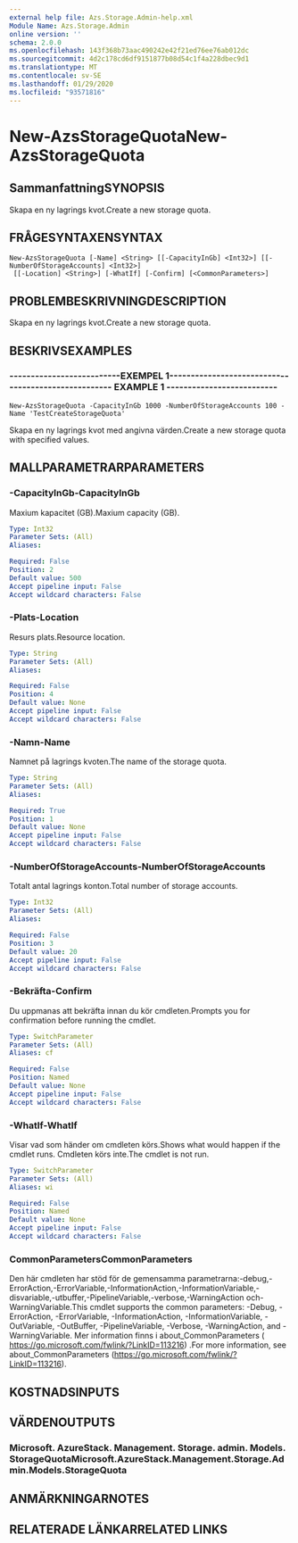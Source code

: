 ```yaml
---
external help file: Azs.Storage.Admin-help.xml
Module Name: Azs.Storage.Admin
online version: ''
schema: 2.0.0
ms.openlocfilehash: 143f368b73aac490242e42f21ed76ee76ab012dc
ms.sourcegitcommit: 4d2c178cd6df9151877b08d54c1f4a228dbec9d1
ms.translationtype: MT
ms.contentlocale: sv-SE
ms.lasthandoff: 01/29/2020
ms.locfileid: "93571816"
---
```

# <span data-ttu-id="1bf29-101">New-AzsStorageQuota</span><span class="sxs-lookup"><span data-stu-id="1bf29-101">New-AzsStorageQuota</span></span>

## <span data-ttu-id="1bf29-102">Sammanfattning</span><span class="sxs-lookup"><span data-stu-id="1bf29-102">SYNOPSIS</span></span>
<span data-ttu-id="1bf29-103">Skapa en ny lagrings kvot.</span><span class="sxs-lookup"><span data-stu-id="1bf29-103">Create a new storage quota.</span></span>

## <span data-ttu-id="1bf29-104">FRÅGESYNTAXEN</span><span class="sxs-lookup"><span data-stu-id="1bf29-104">SYNTAX</span></span>

```
New-AzsStorageQuota [-Name] <String> [[-CapacityInGb] <Int32>] [[-NumberOfStorageAccounts] <Int32>]
 [[-Location] <String>] [-WhatIf] [-Confirm] [<CommonParameters>]
```

## <span data-ttu-id="1bf29-105">PROBLEMBESKRIVNING</span><span class="sxs-lookup"><span data-stu-id="1bf29-105">DESCRIPTION</span></span>
<span data-ttu-id="1bf29-106">Skapa en ny lagrings kvot.</span><span class="sxs-lookup"><span data-stu-id="1bf29-106">Create a new storage quota.</span></span>

## <span data-ttu-id="1bf29-107">BESKRIVS</span><span class="sxs-lookup"><span data-stu-id="1bf29-107">EXAMPLES</span></span>

### <span data-ttu-id="1bf29-108">--------------------------EXEMPEL 1--------------------------</span><span class="sxs-lookup"><span data-stu-id="1bf29-108">-------------------------- EXAMPLE 1 --------------------------</span></span>
```
New-AzsStorageQuota -CapacityInGb 1000 -NumberOfStorageAccounts 100 -Name 'TestCreateStorageQuota'
```

<span data-ttu-id="1bf29-109">Skapa en ny lagrings kvot med angivna värden.</span><span class="sxs-lookup"><span data-stu-id="1bf29-109">Create a new storage quota with specified values.</span></span>

## <span data-ttu-id="1bf29-110">MALLPARAMETRAR</span><span class="sxs-lookup"><span data-stu-id="1bf29-110">PARAMETERS</span></span>

### <span data-ttu-id="1bf29-111">-CapacityInGb</span><span class="sxs-lookup"><span data-stu-id="1bf29-111">-CapacityInGb</span></span>
<span data-ttu-id="1bf29-112">Maxium kapacitet (GB).</span><span class="sxs-lookup"><span data-stu-id="1bf29-112">Maxium capacity (GB).</span></span>

```yaml
Type: Int32
Parameter Sets: (All)
Aliases: 

Required: False
Position: 2
Default value: 500
Accept pipeline input: False
Accept wildcard characters: False
```

### <span data-ttu-id="1bf29-113">-Plats</span><span class="sxs-lookup"><span data-stu-id="1bf29-113">-Location</span></span>
<span data-ttu-id="1bf29-114">Resurs plats.</span><span class="sxs-lookup"><span data-stu-id="1bf29-114">Resource location.</span></span>

```yaml
Type: String
Parameter Sets: (All)
Aliases: 

Required: False
Position: 4
Default value: None
Accept pipeline input: False
Accept wildcard characters: False
```

### <span data-ttu-id="1bf29-115">-Namn</span><span class="sxs-lookup"><span data-stu-id="1bf29-115">-Name</span></span>
<span data-ttu-id="1bf29-116">Namnet på lagrings kvoten.</span><span class="sxs-lookup"><span data-stu-id="1bf29-116">The name of the storage quota.</span></span>

```yaml
Type: String
Parameter Sets: (All)
Aliases: 

Required: True
Position: 1
Default value: None
Accept pipeline input: False
Accept wildcard characters: False
```

### <span data-ttu-id="1bf29-117">-NumberOfStorageAccounts</span><span class="sxs-lookup"><span data-stu-id="1bf29-117">-NumberOfStorageAccounts</span></span>
<span data-ttu-id="1bf29-118">Totalt antal lagrings konton.</span><span class="sxs-lookup"><span data-stu-id="1bf29-118">Total number of storage accounts.</span></span>

```yaml
Type: Int32
Parameter Sets: (All)
Aliases: 

Required: False
Position: 3
Default value: 20
Accept pipeline input: False
Accept wildcard characters: False
```

### <span data-ttu-id="1bf29-119">-Bekräfta</span><span class="sxs-lookup"><span data-stu-id="1bf29-119">-Confirm</span></span>
<span data-ttu-id="1bf29-120">Du uppmanas att bekräfta innan du kör cmdleten.</span><span class="sxs-lookup"><span data-stu-id="1bf29-120">Prompts you for confirmation before running the cmdlet.</span></span>

```yaml
Type: SwitchParameter
Parameter Sets: (All)
Aliases: cf

Required: False
Position: Named
Default value: None
Accept pipeline input: False
Accept wildcard characters: False
```

### <span data-ttu-id="1bf29-121">-WhatIf</span><span class="sxs-lookup"><span data-stu-id="1bf29-121">-WhatIf</span></span>
<span data-ttu-id="1bf29-122">Visar vad som händer om cmdleten körs.</span><span class="sxs-lookup"><span data-stu-id="1bf29-122">Shows what would happen if the cmdlet runs.</span></span>
<span data-ttu-id="1bf29-123">Cmdleten körs inte.</span><span class="sxs-lookup"><span data-stu-id="1bf29-123">The cmdlet is not run.</span></span>

```yaml
Type: SwitchParameter
Parameter Sets: (All)
Aliases: wi

Required: False
Position: Named
Default value: None
Accept pipeline input: False
Accept wildcard characters: False
```

### <span data-ttu-id="1bf29-124">CommonParameters</span><span class="sxs-lookup"><span data-stu-id="1bf29-124">CommonParameters</span></span>
<span data-ttu-id="1bf29-125">Den här cmdleten har stöd för de gemensamma parametrarna:-debug,-ErrorAction,-ErrorVariable,-InformationAction,-InformationVariable,-disvariable,-utbuffer,-PipelineVariable,-verbose,-WarningAction och-WarningVariable.</span><span class="sxs-lookup"><span data-stu-id="1bf29-125">This cmdlet supports the common parameters: -Debug, -ErrorAction, -ErrorVariable, -InformationAction, -InformationVariable, -OutVariable, -OutBuffer, -PipelineVariable, -Verbose, -WarningAction, and -WarningVariable.</span></span> <span data-ttu-id="1bf29-126">Mer information finns i about_CommonParameters ( https://go.microsoft.com/fwlink/?LinkID=113216) .</span><span class="sxs-lookup"><span data-stu-id="1bf29-126">For more information, see about_CommonParameters (https://go.microsoft.com/fwlink/?LinkID=113216).</span></span>

## <span data-ttu-id="1bf29-127">KOSTNADS</span><span class="sxs-lookup"><span data-stu-id="1bf29-127">INPUTS</span></span>

## <span data-ttu-id="1bf29-128">VÄRDEN</span><span class="sxs-lookup"><span data-stu-id="1bf29-128">OUTPUTS</span></span>

### <span data-ttu-id="1bf29-129">Microsoft. AzureStack. Management. Storage. admin. Models. StorageQuota</span><span class="sxs-lookup"><span data-stu-id="1bf29-129">Microsoft.AzureStack.Management.Storage.Admin.Models.StorageQuota</span></span>

## <span data-ttu-id="1bf29-130">ANMÄRKNINGAR</span><span class="sxs-lookup"><span data-stu-id="1bf29-130">NOTES</span></span>

## <span data-ttu-id="1bf29-131">RELATERADE LÄNKAR</span><span class="sxs-lookup"><span data-stu-id="1bf29-131">RELATED LINKS</span></span>


